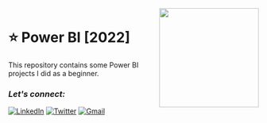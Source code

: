 <img align="right" src="https://freight.cargo.site/t/original/i/3b6c0f938e1b9704e02f62c1d89d7e576f25ac7b6860a01fae6725cc7a18e0fd/Power-BI_logo.png" width="200">

# :star: Power BI [2022]
This repository contains some Power BI projects I did as a beginner.

### ***Let's connect:*** 
[![LinkedIn](https://img.shields.io/badge/linkedin-%230077B5.svg?style=for-the-badge&logo=linkedin&logoColor=white)](https://www.linkedin.com/in/rohit-rannavre) 
[![Twitter](https://img.shields.io/badge/Twitter-%231DA1F2.svg?style=for-the-badge&logo=Twitter&logoColor=white)](https://twitter.com/Phylorohitics) 
[![Gmail](https://img.shields.io/badge/Gmail-D14836?style=for-the-badge&logo=gmail&logoColor=white)](mailto:rohit.rannavre@gmail.com)

